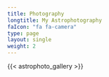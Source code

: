 ```yaml
---
title: Photography
longtitle: My Astrophotography
faIcon: "fa fa-camera"
type: page
layout: single
weight: 2
---
```


{{< astrophoto_gallery >}}
